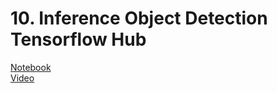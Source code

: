 # 10. Inference Object Detection Tensorflow Hub
[Notebook](https://colab.research.google.com/drive/1h62tCZLcDsojnh7Vh5aDcix6K0EaoWFj)<br>
[Video](https://www.youtube.com/watch?v=6CRn2Cktg6s)<br>

